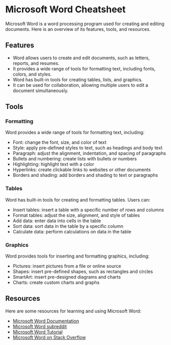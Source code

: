 # Microsoft Word Cheatsheet

Microsoft Word is a word processing program used for creating and editing documents. Here is an overview of its features, tools, and resources.

## Features

- Word allows users to create and edit documents, such as letters, reports, and resumes.
- It provides a wide range of tools for formatting text, including fonts, colors, and styles.
- Word has built-in tools for creating tables, lists, and graphics.
- It can be used for collaboration, allowing multiple users to edit a document simultaneously.

## Tools

### Formatting

Word provides a wide range of tools for formatting text, including:

- Font: change the font, size, and color of text
- Style: apply pre-defined styles to text, such as headings and body text
- Paragraph: adjust the alignment, indentation, and spacing of paragraphs
- Bullets and numbering: create lists with bullets or numbers
- Highlighting: highlight text with a color
- Hyperlinks: create clickable links to websites or other documents
- Borders and shading: add borders and shading to text or paragraphs

### Tables

Word has built-in tools for creating and formatting tables. Users can:

- Insert tables: insert a table with a specific number of rows and columns
- Format tables: adjust the size, alignment, and style of tables
- Add data: enter data into cells in the table
- Sort data: sort data in the table by a specific column
- Calculate data: perform calculations on data in the table

### Graphics

Word provides tools for inserting and formatting graphics, including:

- Pictures: insert pictures from a file or online source
- Shapes: insert pre-defined shapes, such as rectangles and circles
- SmartArt: insert pre-designed diagrams and charts
- Charts: create custom charts and graphs

## Resources

Here are some resources for learning and using Microsoft Word:

- [Microsoft Word Documentation](https://support.microsoft.com/en-us/word)
- [Microsoft Word subreddit](https://www.reddit.com/r/MicrosoftWord/)
- [Microsoft Word Tutorial](https://support.microsoft.com/en-us/office/word-for-windows-video-training-9bc05390-e94c-4b3f-965d-5cfcf2b0f5d4)
- [Microsoft Word on Stack Overflow](https://stackoverflow.com/questions/tagged/microsoft-word)
